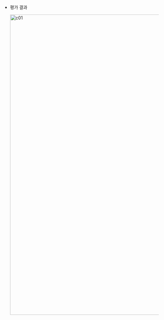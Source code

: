 - 평가 결과

  <img width="967" alt="c01" src="https://github.com/2UJ1N/42piscine/assets/83401978/e77600fb-bd24-4ffa-8a9d-12da41d13a31">
